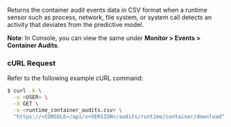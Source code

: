 Returns the container audit events data in CSV format when a runtime sensor such as process, network, file system, or system call detects an activity that deviates from the predictive model. 

**Note**: In Console, you can view the same under **Monitor > Events > Container Audits**.

### cURL Request
Refer to the following example cURL command:

```bash
$ curl -k \
  -u <USER> \
  -X GET \
  -o <runtime_container_audits.csv> \
  "https://<CONSOLE>/api/v<VERSION>/audits/runtime/container/download"
  
```
